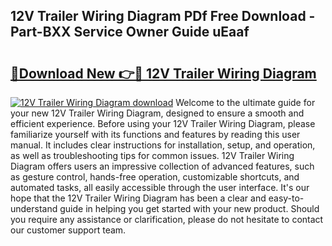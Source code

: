 ## 12V Trailer Wiring Diagram PDf Free Download - Part-BXX Service Owner Guide uEaaf

# <h2><a href="http://dfpgvk.blite.top/?on=12V+Trailer+Wiring+Diagram">🔗Download New 👉🔴 12V Trailer Wiring Diagram</a></h2>

[![12V Trailer Wiring Diagram download](https://i.imgur.com/lujVjoI.png)](http://dfpgvk.blite.top/?on=12V+Trailer+Wiring+Diagram)
Welcome to the ultimate guide for your new 12V Trailer Wiring Diagram, designed to ensure a smooth and efficient experience. Before using your 12V Trailer Wiring Diagram, please familiarize yourself with its functions and features by reading this user manual. It includes clear instructions for installation, setup, and operation, as well as troubleshooting tips for common issues. 12V Trailer Wiring Diagram offers users an impressive collection of advanced features, such as gesture control, hands-free operation, customizable shortcuts, and automated tasks, all easily accessible through the user interface. It's our hope that the 12V Trailer Wiring Diagram has been a clear and easy-to-understand guide in helping you get started with your new product. Should you require any assistance or clarification, please do not hesitate to contact our customer support team.
